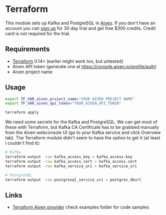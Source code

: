 # Terraform

This module sets up Kafka and PostgreSQL in [Aiven](https://aiven.io/). If you don't have an account you can [sign up](https://console.aiven.io/signup) for 30 day trial and get free $300 credits. Credit card is not required for the trial.

## Requirements

- [Terraform](https://www.terraform.io/downloads.html) 0.14+ (earlier might work too, but untested)
- Aiven API token (generate one at https://console.aiven.io/profile/auth)
- Aiven project name

## Usage

```bash
export TF_VAR_aiven_project_name="YOUR AIVEN PROJECT NAME"
export TF_VAR_aiven_api_token="YOUR_AIVEN_API_TOKEN"

terraform apply
```

We need some secrets for the Kafka and PostgreSQL. We can get most of these with Terraform, but Kafka CA Certificate has to be grabbed manually from the Aiven webconsole UI (go to your Kafka service and click Overview tab). The Terraform module didn't seem to have the option to get it (at least I couldn't find it):

```bash
# Kafka
terraform output -raw kafka_access_key > kafka_access.key
terraform output -raw kafka_access_cert > kafka_access.cert
terraform output -raw kafka_service_uri > kafka_service_uri

# PostgreSQL
terraform output -raw postgresql_service_uri > postgres_dburl
```

## Links

- [Terraform Aiven provider](https://github.com/aiven/terraform-provider-aiven) check examples folder for code samples
